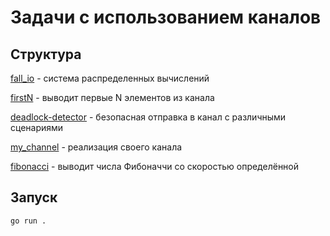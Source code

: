 # Задачи с использованием каналов

## Структура

[fall_io](fall_io) - система распределенных вычислений

[firstN](firstN) - выводит первые N элементов из канала

[deadlock-detector](deadlock-detector) - безопасная отправка в канал с различными сценариями

[my_channel](my_channel) - реализация своего канала

[fibonacci](fibonacci) - выводит числа Фибоначчи со скоростью определённой

## Запуск

```
go run .
```